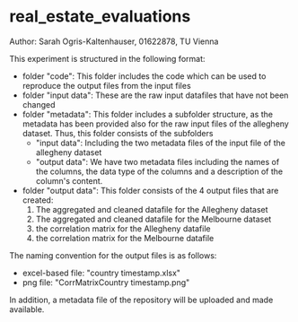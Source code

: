# real_estate_evaluations
Author: Sarah Ogris-Kaltenhauser, 01622878, TU Vienna

This experiment is structured in the following format: 
- folder "code": This folder includes the code which can be used to reproduce the output files from the input files
- folder "input data": These are the raw input datafiles that have not been changed
- folder "metadata": This folder includes a subfolder structure, as the metadata has been provided also for the raw input files of the allegheny dataset. Thus, this folder consists of the subfolders
	- "input data": Including the two metadata files of the input file of the allegheny dataset
	- "output data": We have two metadata files including the names of the columns, the data type of the columns and a description of the column's content.
- folder "output data": This folder consists of the 4 output files that are created: 
	1) The aggregated and cleaned datafile for the Allegheny dataset
	2) The aggregated and cleaned datafile for the Melbourne dataset
	3) the correlation matrix for the Allegheny datafile
	4) the correlation matrix for the Melbourne datafile

The naming convention for the output files is as follows: 
- excel-based file: "country timestamp.xlsx"
- png file: "CorrMatrixCountry timestamp.png"

In addition, a metadata file of the repository will be uploaded and made available. 


